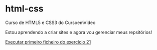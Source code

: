 # html-css
Curso de HTML5 e CSS3 do CursoemVideo

Estou aprendendo a criar sites e agora vou gerenciar meus repsitórios!

<a href="exercicios/ex021/caixa01.html">Executar primeiro ficheiro do exercício 21</a>